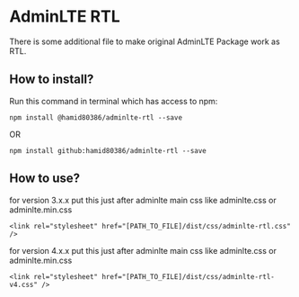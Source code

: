 # AdminLTE RTL
There is some additional file to make original AdminLTE Package work as RTL.

## How to install?
Run this command in terminal which has access to npm:

```
npm install @hamid80386/adminlte-rtl --save
```

OR

```
npm install github:hamid80386/adminlte-rtl --save
```

## How to use?

for version 3.x.x put this just after adminlte main css like adminlte.css or adminlte.min.css

```
<link rel="stylesheet" href="[PATH_TO_FILE]/dist/css/adminlte-rtl.css" />
```


for version 4.x.x put this just after adminlte main css like adminlte.css or adminlte.min.css

```
<link rel="stylesheet" href="[PATH_TO_FILE]/dist/css/adminlte-rtl-v4.css" />
```